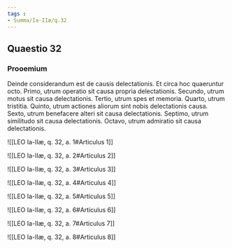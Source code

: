 ```yaml
---
tags : 
- Summa/Ia-IIæ/q.32
---
```


## Quaestio 32

### Prooemium

Deinde considerandum est de causis delectationis. Et circa hoc quaeruntur octo. Primo, utrum operatio sit causa propria delectationis. Secundo, utrum motus sit causa delectationis. Tertio, utrum spes et memoria. Quarto, utrum tristitia. Quinto, utrum actiones aliorum sint nobis delectationis causa. Sexto, utrum benefacere alteri sit causa delectationis. Septimo, utrum similitudo sit causa delectationis. Octavo, utrum admiratio sit causa delectationis.

![[LEO Ia-IIæ, q. 32, a. 1#Articulus 1]]

![[LEO Ia-IIæ, q. 32, a. 2#Articulus 2]]

![[LEO Ia-IIæ, q. 32, a. 3#Articulus 3]]

![[LEO Ia-IIæ, q. 32, a. 4#Articulus 4]]

![[LEO Ia-IIæ, q. 32, a. 5#Articulus 5]]

![[LEO Ia-IIæ, q. 32, a. 6#Articulus 6]]

![[LEO Ia-IIæ, q. 32, a. 7#Articulus 7]]

![[LEO Ia-IIæ, q. 32, a. 8#Articulus 8]]

